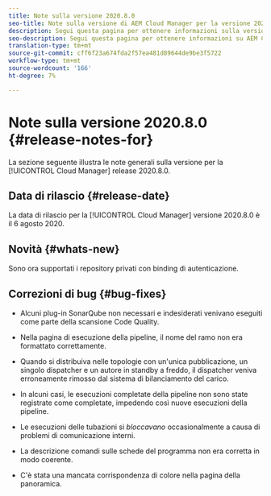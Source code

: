 ```yaml
---
title: Note sulla versione 2020.8.0
seo-title: Note sulla versione di AEM Cloud Manager per la versione 2020.8.0
description: Segui questa pagina per ottenere informazioni sulla versione 2020.8.0 di Cloud Manager
seo-description: Segui questa pagina per ottenere informazioni su AEM Cloud Manager Release 2020.8.0
translation-type: tm+mt
source-git-commit: cff6f23a674fda2f57ea481d89644de9be3f5722
workflow-type: tm+mt
source-wordcount: '166'
ht-degree: 7%

---
```


# Note sulla versione 2020.8.0 {#release-notes-for}

La sezione seguente illustra le note generali sulla versione per la [!UICONTROL Cloud Manager] release 2020.8.0.

## Data di rilascio {#release-date}

La data di rilascio per la [!UICONTROL Cloud Manager] versione 2020.8.0 è il 6 agosto 2020.

## Novità {#whats-new}

Sono ora supportati i repository privati con binding di autenticazione.

## Correzioni di bug {#bug-fixes}

* Alcuni plug-in SonarQube non necessari e indesiderati venivano eseguiti come parte della scansione Code Quality.

* Nella pagina di esecuzione della pipeline, il nome del ramo non era formattato correttamente.

* Quando si distribuiva nelle topologie con un&#39;unica pubblicazione, un singolo dispatcher e un autore in standby a freddo, il dispatcher veniva erroneamente rimosso dal sistema di bilanciamento del carico.

* In alcuni casi, le esecuzioni completate della pipeline non sono state registrate come completate, impedendo così nuove esecuzioni della pipeline.

* Le esecuzioni delle tubazioni si *bloccavano* occasionalmente a causa di problemi di comunicazione interni.

* La descrizione comandi sulle schede del programma non era corretta in modo coerente.

* C&#39;è stata una mancata corrispondenza di colore nella pagina della panoramica.

